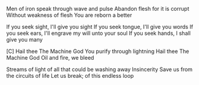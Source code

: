 Men of iron speak through wave and pulse 
Abandon flesh for it is corrupt 
Without weakness of flesh
You are reborn a better 

If you seek sight,  I'll give you sight
If you seek tongue, I'll give you words
If you seek ears, I'll engrave my will unto your soul 
If you seek hands, I shall give you many

[C]
Hail thee
The Machine God
You purify through lightning
Hail thee
The Machine God
Oil and fire, we bleed


Streams of light of all that could be 
washing away Insincerity 
Save us from the circuits of life
Let us break; of this endless loop





